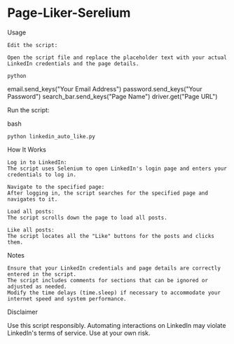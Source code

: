 # Page-Liker-Serelium
Usage

    Edit the script:

    Open the script file and replace the placeholder text with your actual LinkedIn credentials and the page details.

    python

email.send_keys("Your Email Address")
password.send_keys("Your Password")
search_bar.send_keys("Page Name")
driver.get("Page URL")

Run the script:

bash

    python linkedin_auto_like.py

How It Works

    Log in to LinkedIn:
    The script uses Selenium to open LinkedIn's login page and enters your credentials to log in.

    Navigate to the specified page:
    After logging in, the script searches for the specified page and navigates to it.

    Load all posts:
    The script scrolls down the page to load all posts.

    Like all posts:
    The script locates all the "Like" buttons for the posts and clicks them.

Notes

    Ensure that your LinkedIn credentials and page details are correctly entered in the script.
    The script includes comments for sections that can be ignored or adjusted as needed.
    Modify the time delays (time.sleep) if necessary to accommodate your internet speed and system performance.

Disclaimer

Use this script responsibly. Automating interactions on LinkedIn may violate LinkedIn's terms of service. Use at your own risk.
